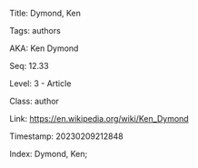 Title:  Dymond, Ken

Tags:   authors

AKA:    Ken Dymond

Seq:    12.33

Level:  3 - Article

Class:  author

Link:   https://en.wikipedia.org/wiki/Ken_Dymond

Timestamp: 20230209212848

Index:  Dymond, Ken; 
